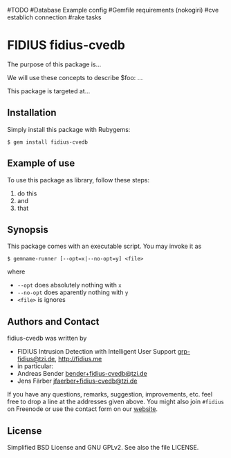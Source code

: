 



#TODO
#Database Example config
#Gemfile requirements (nokogiri)
#cve establich connection
#rake tasks




# FIDIUS fidius-cvedb

The purpose of this package is...

We will use these concepts to describe $foo: ...

This package is targeted at...


## Installation

Simply install this package with Rubygems:

    $ gem install fidius-cvedb


## Example of use

To use this package as library, follow these steps:

1. do this
2. and
3. that


## Synopsis

This package comes with an executable script. You may invoke it as

    $ gemname-runner [--opt=x|--no-opt=y] <file>

where

* `--opt` does absolutely nothing with `x`
* `--no-opt` does aparently nothing with `y`
* `<file>` is ignores


## Authors and Contact

fidius-cvedb was written by

* FIDIUS Intrusion Detection with Intelligent User Support
  <grp-fidius@tzi.de>, <http://fidius.me>
* in particular:
 * Andreas Bender <bender+fidius-cvedb@tzi.de>
 * Jens Färber <jfaerber+fidius-cvedb@tzi.de>

If you have any questions, remarks, suggestion, improvements,
etc. feel free to drop a line at the addresses given above.
You might also join `#fidius` on Freenode or use the contact
form on our [website](http://fidius.me/en/contact).


## License

Simplified BSD License and GNU GPLv2. See also the file LICENSE.
